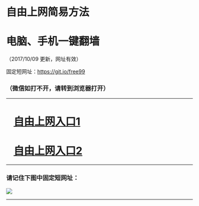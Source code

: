 ﻿# 自由上网简易方法

# 电脑、手机一键翻墙

（2017/10/09 更新，网址有效）

固定短网址：https://git.io/free99

### （微信如打不开，请转到浏览器打开）


***





# &nbsp;&nbsp; <a href="http://ft3142512564.fwq-tz-1001.info/fwqtz01.html?t=10090016624 " target="_blank">自由上网入口1</a>
# &nbsp;&nbsp; <a href="http://ft1881811376.fwq-tz-1002.info/fwqtz02.html?t=10090016262 " target="_blank">自由上网入口2</a>
***

### 请记住下图中固定短网址：

<img src="https://s3-us-west-2.amazonaws.com/fwq-1001/yjfq-20170905okok.png" /> 


***

